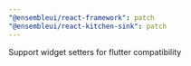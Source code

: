```yaml
---
"@ensembleui/react-framework": patch
"@ensembleui/react-kitchen-sink": patch
---
```


Support widget setters for flutter compatibility
